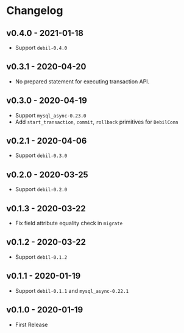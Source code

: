 # Changelog

## v0.4.0 - 2021-01-18

- Support `debil-0.4.0`

## v0.3.1 - 2020-04-20

- No prepared statement for executing transaction API.

## v0.3.0 - 2020-04-19

- Support `mysql_async-0.23.0`
- Add `start_transaction`, `commit`, `rollback` primitives for `DebilConn`

## v0.2.1 - 2020-04-06

- Support `debil-0.3.0`

## v0.2.0 - 2020-03-25

- Support `debil-0.2.0`

## v0.1.3 - 2020-03-22

- Fix field attribute equality check in `migrate`

## v0.1.2 - 2020-03-22

- Support `debil-0.1.2`

## v0.1.1 - 2020-01-19

- Support `debil-0.1.1` and `mysql_async-0.22.1`

## v0.1.0 - 2020-01-19

* First Release


